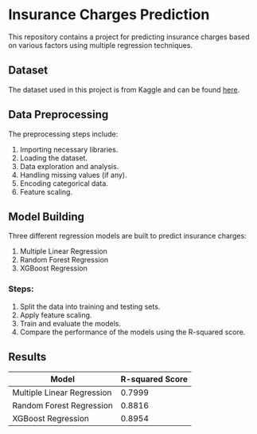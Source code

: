 # Insurance Charges Prediction

This repository contains a project for predicting insurance charges based on various factors using multiple regression techniques.

## Dataset

The dataset used in this project is from Kaggle and can be found [here](https://www.kaggle.com/mirichoi0218/insurance?select=insurance.csv).

## Data Preprocessing

The preprocessing steps include:

1. Importing necessary libraries.
2. Loading the dataset.
3. Data exploration and analysis.
4. Handling missing values (if any).
5. Encoding categorical data.
6. Feature scaling.

## Model Building

Three different regression models are built to predict insurance charges:

1. Multiple Linear Regression
2. Random Forest Regression
3. XGBoost Regression

### Steps:

1. Split the data into training and testing sets.
2. Apply feature scaling.
3. Train and evaluate the models.
4. Compare the performance of the models using the R-squared score.

## Results

| Model                      | R-squared Score |
|----------------------------|-----------------|
| Multiple Linear Regression | 0.7999          |
| Random Forest Regression   | 0.8816          |
| XGBoost Regression         | 0.8954          |

